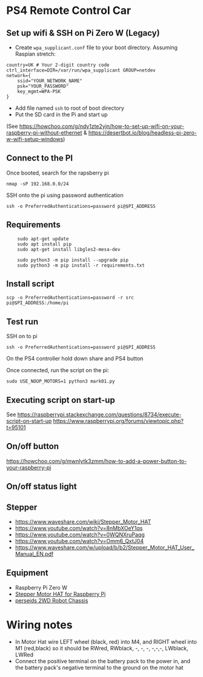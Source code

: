 # PS4 Remote Control Car

## Set up wifi & SSH on Pi Zero W (Legacy)

- Create `wpa_supplicant.conf` file to your boot directory. Assuming Raspian stretch:

```
country=UK # Your 2-digit country code
ctrl_interface=DIR=/var/run/wpa_supplicant GROUP=netdev
network={
    ssid="YOUR_NETWORK_NAME"
    psk="YOUR_PASSWORD"
    key_mgmt=WPA-PSK
}
```
- Add file named `ssh` to root of boot directory
- Put the SD card in the Pi and start up

(See https://howchoo.com/g/ndy1zte2yjn/how-to-set-up-wifi-on-your-raspberry-pi-without-ethernet & https://desertbot.io/blog/headless-pi-zero-w-wifi-setup-windows)


## Connect to the PI

Once booted, search for the rapsberry pi

```
nmap -sP 192.168.0.0/24
```

SSH onto the pi using password authentication
```
ssh -o PreferredAuthentications=password pi@$PI_ADDRESS
```

## Requirements

```
    sudo apt-get update
    sudo apt install pip
    sudo apt-get install libgles2-mesa-dev

    sudo python3 -m pip install --upgrade pip
    sudo python3 -m pip install -r requirements.txt
```

## Install script
    
```
scp -o PreferredAuthentications=password -r src pi@$PI_ADDRESS:/home/pi
```

## Test run

SSH on to pi

```
ssh -o PreferredAuthentications=password pi@$PI_ADDRESS
```

On the PS4 controller hold down share and PS4 button

Once connected, run the script on the pi:
  
```
sudo USE_NOOP_MOTORS=1 python3 mark01.py
```


## Executing script on start-up

See https://raspberrypi.stackexchange.com/questions/8734/execute-script-on-start-up
https://www.raspberrypi.org/forums/viewtopic.php?t=95101

## On/off button

https://howchoo.com/g/mwnlytk3zmm/how-to-add-a-power-button-to-your-raspberry-pi

## On/off status light



## Stepper
- https://www.waveshare.com/wiki/Stepper_Motor_HAT
- https://www.youtube.com/watch?v=8nMbXOeY1qs
- https://www.youtube.com/watch?v=0WQNXruPaqg
- https://www.youtube.com/watch?v=Omm6_QxtJ04
- https://www.waveshare.com/w/upload/b/b2/Stepper_Motor_HAT_User_Manual_EN.pdf

## Equipment

 - Raspberry Pi Zero W
 - [Stepper Motor HAT for Raspberry Pi](https://www.amazon.co.uk/gp/product/B07PXF5DZ7/ref=ppx_yo_dt_b_asin_title_o00_s00?ie=UTF8&psc=1)
 - [perseids 2WD Robot Chassis](https://www.amazon.co.uk/gp/product/B07DNX1DX9/ref=ppx_yo_dt_b_asin_title_o00_s00?ie=UTF8&psc=1)


# Wiring notes

- In Motor Hat wire LEFT wheel (black, red) into M4, and RIGHT wheel into M1 (red,black)
  so it should be RWred, RWblack, -, -, -, -,-,-, LWblack, LWRed
- Connect the positive terminal on the battery pack to the power in, and the battery pack's negative terminal to the ground on the motor hat

